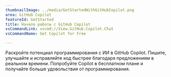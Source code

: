 ```yaml
---
thumbnailImage: ../media/GetStartedWithGitHubCopilot.png
area: GitHub Copilot
featureId: GetStarted
title: Начало работы с GitHub Copilot
vsCommandLink: vscmd://View.GitHub.Copilot.Chat
vsCommandName: Get Copilot for Free

---
```



Раскройте потенциал программирования с ИИ в GitHub Copilot. Пишите, улучшайте и исправляйте код быстрее благодаря предложениям в реальном времени. Попробуйте Copilot в бесплатном плане и получайте больше удовольствия от программирования.

